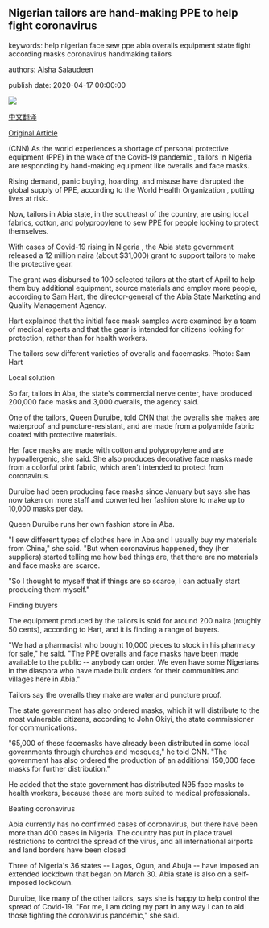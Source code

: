 ## Nigerian tailors are hand-making PPE to help fight coronavirus

keywords: help nigerian face sew ppe abia overalls equipment state fight according masks coronavirus handmaking tailors

authors: Aisha Salaudeen

publish date: 2020-04-17 00:00:00

![](https://cdn.cnn.com/cnnnext/dam/assets/200408174937-03-hand-made-coronavirus-gear-nigeria-super-tease.jpeg)

[中文翻译](Nigerian%20tailors%20are%20hand-making%20PPE%20to%20help%20fight%20coronavirus_zh.md)

[Original Article](https://edition.cnn.com/2020/04/17/africa/hand-made-coronavirus-kits-nigeria-spc/index.html)

(CNN) As the world experiences a shortage of personal protective equipment (PPE) in the wake of the Covid-19 pandemic , tailors in Nigeria are responding by hand-making equipment like overalls and face masks.

Rising demand, panic buying, hoarding, and misuse have disrupted the global supply of PPE, according to the World Health Organization , putting lives at risk.

Now, tailors in Abia state, in the southeast of the country, are using local fabrics, cotton, and polypropylene to sew PPE for people looking to protect themselves.

With cases of Covid-19 rising in Nigeria , the Abia state government released a 12 million naira (about $31,000) grant to support tailors to make the protective gear.

The grant was disbursed to 100 selected tailors at the start of April to help them buy additional equipment, source materials and employ more people, according to Sam Hart, the director-general of the Abia State Marketing and Quality Management Agency.

Hart explained that the initial face mask samples were examined by a team of medical experts and that the gear is intended for citizens looking for protection, rather than for health workers.

The tailors sew different varieties of overalls and facemasks. Photo: Sam Hart

Local solution

So far, tailors in Aba, the state's commercial nerve center, have produced 200,000 face masks and 3,000 overalls, the agency said.

One of the tailors, Queen Duruibe, told CNN that the overalls she makes are waterproof and puncture-resistant, and are made from a polyamide fabric coated with protective materials.

Her face masks are made with cotton and polypropylene and are hypoallergenic, she said. She also produces decorative face masks made from a colorful print fabric, which aren't intended to protect from coronavirus.

Duruibe had been producing face masks since January but says she has now taken on more staff and converted her fashion store to make up to 10,000 masks per day.

Queen Duruibe runs her own fashion store in Aba.

"I sew different types of clothes here in Aba and I usually buy my materials from China," she said. "But when coronavirus happened, they (her suppliers) started telling me how bad things are, that there are no materials and face masks are scarce.

"So I thought to myself that if things are so scarce, I can actually start producing them myself."

Finding buyers

The equipment produced by the tailors is sold for around 200 naira (roughly 50 cents), according to Hart, and it is finding a range of buyers.

"We had a pharmacist who bought 10,000 pieces to stock in his pharmacy for sale," he said. "The PPE overalls and face masks have been made available to the public -- anybody can order. We even have some Nigerians in the diaspora who have made bulk orders for their communities and villages here in Abia."

Tailors say the overalls they make are water and puncture proof.

The state government has also ordered masks, which it will distribute to the most vulnerable citizens, according to John Okiyi, the state commissioner for communications.

"65,000 of these facemasks have already been distributed in some local governments through churches and mosques," he told CNN. "The government has also ordered the production of an additional 150,000 face masks for further distribution."

He added that the state government has distributed N95 face masks to health workers, because those are more suited to medical professionals.

Beating coronavirus

Abia currently has no confirmed cases of coronavirus, but there have been more than 400 cases in Nigeria. The country has put in place travel restrictions to control the spread of the virus, and all international airports and land borders have been closed

Three of Nigeria's 36 states -- Lagos, Ogun, and Abuja -- have imposed an extended lockdown that began on March 30. Abia state is also on a self-imposed lockdown.

Duruibe, like many of the other tailors, says she is happy to help control the spread of Covid-19. "For me, I am doing my part in any way I can to aid those fighting the coronavirus pandemic," she said.